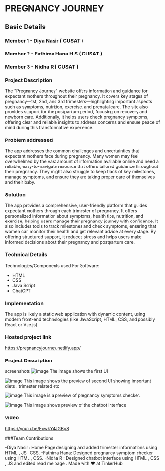 # PREGNANCY JOURNEY


## Basic Details
### Member 1 - Diya Nasir ( CUSAT )
### Member 2 - Fathima Hana H S ( CUSAT )
### Member 3 - Nidha R ( CUSAT )

### Project Description
The "Pregnancy Journey" website offers information and guidance for expectant mothers throughout their pregnancy. It covers key stages of pregnancy—1st, 2nd, and 3rd trimesters—highlighting important aspects such as symptoms, nutrition, exercise, and prenatal care. The site also provides support for the postpartum period, focusing on recovery and newborn care. Additionally, it helps users check pregnancy symptoms, offering clear and reliable insights to address concerns and ensure peace of mind during this transformative experience.

### Problem addressed 
The app addresses the common challenges and uncertainties that expectant mothers face during pregnancy. Many women may feel overwhelmed by the vast amount of information available online and need a reliable, easy-to-navigate resource that offers tailored guidance throughout their pregnancy. They might also struggle to keep track of key milestones, manage symptoms, and ensure they are taking proper care of themselves and their baby.

### Solution
The app provides a comprehensive, user-friendly platform that guides expectant mothers through each trimester of pregnancy. It offers personalized information about symptoms, health tips, nutrition, and exercise, helping users manage their pregnancy journey with confidence. It also includes tools to track milestones and check symptoms, ensuring that women can monitor their health and get relevant advice at every stage. By offering structured support, it reduces stress and helps users make informed decisions about their pregnancy and postpartum care.

### Technical Details
Technologies/Components used
For Software:
- HTML
- CSS
- Java Script
- ChatGPT


### Implementation
The app is likely a static web application with dynamic content, using modern front-end technologies (like JavaScript, HTML, CSS, and possibly React or Vue.js)

### Hosted project link
https://pregnancyjourney.netlify.app/


### Project Description 
screenshots
![image](https://github.com/user-attachments/assets/b400cb96-5470-4a9b-af86-76a2d8e3ee94)
The image shows the first UI

![image](https://github.com/user-attachments/assets/a09e50cd-bdb8-4ce7-910f-9cb4d8f4ea51)
This image shows the preview of second UI showing important diets , trimester related etc

![image](https://github.com/user-attachments/assets/d1890d37-9e90-4c96-a045-3b7e8e88d3f9)
This image is a preview of  pregnancy symptoms checker.

![image](https://github.com/user-attachments/assets/bfde750d-92db-4648-ad47-528688f20665)
This image shows  preview of the chatbot interface

### video
https://youtu.be/ExwkY4JGBp8

###Team Contributions

-Diya Nasir  : Home Page designing and added trimester informations using HTML , JS , CSS.
-Fathima Hana: Designed pregnancy symptom checker using HTML ,  CSS.
-Nidha R     : Designed chatbot interface using HTML , CSS , JS and edited read me page .
Made with ❤️ at TinkerHub







